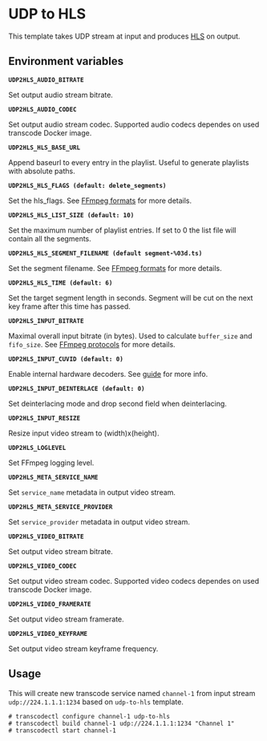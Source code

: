 UDP to HLS
==========

This template takes UDP stream at input and produces [HLS](https://developer.apple.com/streaming/) on output.


Environment variables
---------------------

**`UDP2HLS_AUDIO_BITRATE`**

Set output audio stream bitrate.

**`UDP2HLS_AUDIO_CODEC`**

Set output audio stream codec. Supported audio codecs dependes on used transcode Docker image.

**`UDP2HLS_HLS_BASE_URL`**

Append baseurl to every entry in the playlist. Useful to generate playlists with absolute paths.

**`UDP2HLS_HLS_FLAGS (default: delete_segments)`**

Set the hls_flags. See [FFmpeg formats](https://ffmpeg.org/ffmpeg-formats.html#hls-2) for more details.

**`UDP2HLS_HLS_LIST_SIZE (default: 10)`**

Set the maximum number of playlist entries. If set to 0 the list file will contain all the segments.

**`UDP2HLS_HLS_SEGMENT_FILENAME (default segment-%03d.ts)`**

Set the segment filename. See [FFmpeg formats](https://ffmpeg.org/ffmpeg-formats.html#hls-2) for more details.

**`UDP2HLS_HLS_TIME (default: 6)`**

Set the target segment length in seconds. Segment will be cut on the next key frame after this time has passed. 

**`UDP2HLS_INPUT_BITRATE`**

Maximal overall input bitrate (in bytes). Used to calculate `buffer_size` and `fifo_size`. See [FFmpeg protocols](https://ffmpeg.org/ffmpeg-protocols.html#udp) for more details.

**`UDP2HLS_INPUT_CUVID (default: 0)`**

Enable internal hardware decoders. See [guide](https://trac.ffmpeg.org/wiki/HWAccelIntro) for more info.

**`UDP2HLS_INPUT_DEINTERLACE (default: 0)`**

Set deinterlacing mode and drop second field when deinterlacing.

**`UDP2HLS_INPUT_RESIZE`**

Resize input video stream to (width)x(height).

**`UDP2HLS_LOGLEVEL`**

Set FFmpeg logging level.

**`UDP2HLS_META_SERVICE_NAME`**

Set `service_name` metadata in output video stream.

**`UDP2HLS_META_SERVICE_PROVIDER`**

Set `service_provider` metadata in output video stream.

**`UDP2HLS_VIDEO_BITRATE`**

Set output video stream bitrate.

**`UDP2HLS_VIDEO_CODEC`**

Set output video stream codec. Supported video codecs dependes on used transcode Docker image.

**`UDP2HLS_VIDEO_FRAMERATE`**

Set output video stream framerate.

**`UDP2HLS_VIDEO_KEYFRAME`**

Set output video stream keyframe frequency.


Usage
-----

This will create new transcode service named `channel-1` from input stream `udp://224.1.1.1:1234` based on `udp-to-hls` template.

```
# transcodectl configure channel-1 udp-to-hls
# transcodectl build channel-1 udp://224.1.1.1:1234 "Channel 1"
# transcodectl start channel-1
```
